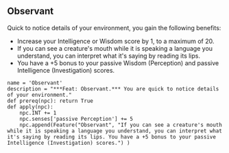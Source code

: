 ## Observant
Quick to notice details of your environment, you gain the following benefits:

* Increase your Intelligence or Wisdom score by 1, to a maximum of 20.
* If you can see a creature's mouth while it is speaking a language you understand, you can interpret what it's saying by reading its lips.
* You have a +5 bonus to your passive Wisdom (Perception) and passive Intelligence (Investigation) scores.

```
name = 'Observant'
description = "***Feat: Observant.*** You are quick to notice details of your environment."
def prereq(npc): return True
def apply(npc):
    npc.INT += 1
    npc.senses['passive Perception'] += 5
    npc.append(Feature("Observant", "If you can see a creature's mouth while it is speaking a language you understand, you can interpret what it's saying by reading its lips. You have a +5 bonus to your passive Intelligence (Investigation) scores.") )
```
